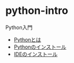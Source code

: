 # python-intro
Python入門

- [Pythonとは](about_python.md)
- [Pythonのインストール](install_interpreter.md)
- [IDEのインストール](install_pycharm.md)
